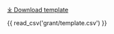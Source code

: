 [⤓ Download template](https://github.com/mc2-center/data-models/raw/main/templates/GrantView.csv)

{{ read_csv('grant/template.csv') }}
